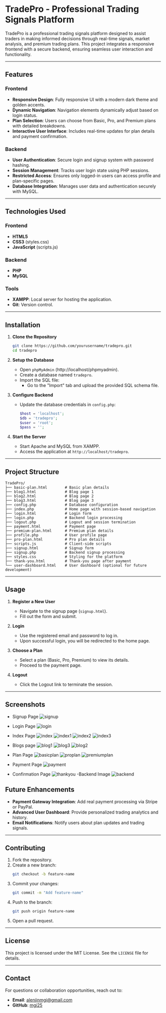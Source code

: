 
# TradePro - Professional Trading Signals Platform

TradePro is a professional trading signals platform designed to assist traders in making informed decisions through real-time signals, market analysis, and premium trading plans. This project integrates a responsive frontend with a secure backend, ensuring seamless user interaction and functionality.

---

## Features

### Frontend
- **Responsive Design**: Fully responsive UI with a modern dark theme and golden accents.
- **Dynamic Navigation**: Navigation elements dynamically adjust based on login status.
- **Plan Selection**: Users can choose from Basic, Pro, and Premium plans with detailed breakdowns.
- **Interactive User Interface**: Includes real-time updates for plan details and payment confirmation.

### Backend
- **User Authentication**: Secure login and signup system with password hashing.
- **Session Management**: Tracks user login state using PHP sessions.
- **Restricted Access**: Ensures only logged-in users can access profile and plan-specific pages.
- **Database Integration**: Manages user data and authentication securely with MySQL.

---

## Technologies Used

### Frontend
- **HTML5**
- **CSS3** (styles.css)
- **JavaScript** (scripts.js)

### Backend
- **PHP**
- **MySQL**

### Tools
- **XAMPP**: Local server for hosting the application.
- **Git**: Version control.

---

## Installation

1. **Clone the Repository**
   ```bash
   git clone https://github.com/yourusername/tradepro.git
   cd tradepro
   ```

2. **Setup the Database**
   - Open `phpMyAdmin` (http://localhost/phpmyadmin).
   - Create a database named `tradepro`.
   - Import the SQL file:
     - Go to the "Import" tab and upload the provided SQL schema file.

3. **Configure Backend**
   - Update the database credentials in `config.php`:
     ```php
     $host = 'localhost';
     $db = 'tradepro';
     $user = 'root';
     $pass = '';
     ```

4. **Start the Server**
   - Start Apache and MySQL from XAMPP.
   - Access the application at `http://localhost/tradepro`.

---

## Project Structure

```
TradePro/
├── basic-plan.html        # Basic plan details
├── blog1.html             # Blog page 1
├── blog2.html             # Blog page 2
├── blog3.html             # Blog page 3
├── config.php             # Database configuration
├── index.php              # Home page with session-based navigation
├── login.html             # Login form
├── login.php              # Backend login processing
├── logout.php             # Logout and session termination
├── payment.html           # Payment page
├── premium-plan.html      # Premium plan details
├── profile.php            # User profile page
├── pro-plan.html          # Pro plan details
├── scripts.js             # Client-side scripts
├── signup.html            # Signup form
├── signup.php             # Backend signup processing
├── styles.css             # Styling for the platform
├── thank-you.html         # Thank-you page after payment
└── user-dashboard.html    # User dashboard (optional for future development)
```

---

## Usage

1. **Register a New User**
   - Navigate to the signup page (`signup.html`).
   - Fill out the form and submit.

2. **Login**
   - Use the registered email and password to log in.
   - Upon successful login, you will be redirected to the home page.

3. **Choose a Plan**
   - Select a plan (Basic, Pro, Premium) to view its details.
   - Proceed to the payment page.

4. **Logout**
   - Click the Logout link to terminate the session.

---
## Screenshots
   - Signup Page
      ![signup](https://github.com/user-attachments/assets/80156ed3-2307-4d76-8121-ec2c2526c683)

   - Login Page
      ![login](https://github.com/user-attachments/assets/3a03ca5d-20c6-4ef1-b683-31e4ef595637)

   - Index Page
      ![index](https://github.com/user-attachments/assets/a4065704-ffc5-4d2e-8bf3-1e1d98f6d086)
      ![index1](https://github.com/user-attachments/assets/07b24a67-8e45-4aea-bcc9-e669254059f2)
      ![index2](https://github.com/user-attachments/assets/5ae616f0-e1c0-4d94-b5c1-7e510b21523f)
      ![index3](https://github.com/user-attachments/assets/c2e1bfc8-113a-4569-97c5-3e3955225fc3)
   - Blogs page
      ![blog1](https://github.com/user-attachments/assets/9ed44caa-20f4-46f2-83eb-771786b86cc3)
      ![blog3](https://github.com/user-attachments/assets/f443a46d-0795-4229-95da-fbee2577d51f)
      ![blog2](https://github.com/user-attachments/assets/34ec3c8e-5895-451a-9fec-93cf8a1f374c)
   - Plan Page
      ![basicplan](https://github.com/user-attachments/assets/b165da96-9ddc-4f87-864e-96701d36441d)
      ![proplan](https://github.com/user-attachments/assets/ce510e48-c4d3-4d09-b7e8-77a3a1670ccf)
      ![premiumplan](https://github.com/user-attachments/assets/24e86903-cf1f-46ab-a0b0-39fd84502bb9)
   - Payment Page
      ![payment](https://github.com/user-attachments/assets/13de259d-b121-4eac-a934-56236b55da54)
   - Confirmation Page
     ![thankyou](https://github.com/user-attachments/assets/cfaa32a8-9c22-468e-bcab-0bf44c82d067)
   -Backend Image
      ![backend](https://github.com/user-attachments/assets/0a423cdb-8719-4dc3-810b-6a1296e4e395)

      


## Future Enhancements
- **Payment Gateway Integration**: Add real payment processing via Stripe or PayPal.
- **Advanced User Dashboard**: Provide personalized trading analytics and history.
- **Email Notifications**: Notify users about plan updates and trading signals.

---

## Contributing

1. Fork the repository.
2. Create a new branch:
   ```bash
   git checkout -b feature-name
   ```
3. Commit your changes:
   ```bash
   git commit -m "Add feature-name"
   ```
4. Push to the branch:
   ```bash
   git push origin feature-name
   ```
5. Open a pull request.

---

## License
This project is licensed under the MIT License. See the `LICENSE` file for details.

---

## Contact
For questions or collaboration opportunities, reach out to:
- **Email**: alenjinmgi@gmail.com
- **GitHub**: [mgi25](https://github.com/yourusername)

